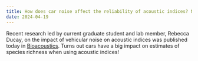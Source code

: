 ```yaml
---
title: How does car noise affect the reliability of acoustic indices? New publication out today in Bioacoustics!
date: 2024-04-19
---
```


Recent research led by current graduate student and lab member, Rebecca Ducay, on the impact of vehicular noise on acoustic indices was published today in [Bioacoustics](https://www.tandfonline.com/eprint/HEAJSPNM2CTPRXBEE4TS/full?target=10.1080/09524622.2024.2332748). Turns out cars have a big impact on estimates of species richness when using acoustic indices!


